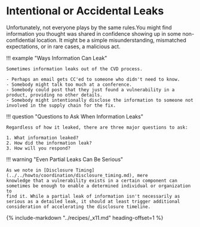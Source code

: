 # Intentional or Accidental Leaks

Unfortunately, not everyone plays by the same rules.<!--start-->You might find
information you thought was shared in confidence showing up in some
non-confidential location. It might be a simple misunderstanding,
mismatched expectations, or in rare cases, a malicious act.<!--end-->

!!! example "Ways Information Can Leak"

    Sometimes information leaks out of the CVD process. 
    
    - Perhaps an email gets CC'ed to someone who didn't need to know. 
    - Somebody might talk too much at a conference.
    - Somebody could post that they just found a vulnerability in a product, providing no other details. 
    - Somebody might intentionally disclose the information to someone not involved in the supply chain for the fix.


!!! question "Questions to Ask When Information Leaks"

    Regardless of how it leaked, there are three major questions to ask:

    1. What information leaked?
    2. How did the information leak?
    3. How will you respond?

!!! warning "Even Partial Leaks Can Be Serious"

    As we note in [Disclosure Timing](../../howto/coordination/disclosure_timing.md), mere
    knowledge that a vulnerability exists in a certain component can
    sometimes be enough to enable a determined individual or organization to
    find it. While a partial leak of information isn't necessarily as
    serious as a detailed leak, it should at least trigger additional
    consideration of accelerating the disclosure timeline.

{% include-markdown "../recipes/_x11.md" heading-offset=1 %}
